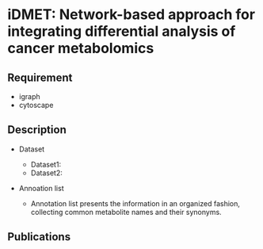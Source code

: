 # iDMET: Network-based approach for integrating differential analysis of cancer metabolomics

## Requirement
 
* igraph
* cytoscape


## Description
* Dataset
  * Dataset1:
  * Dataset2: 

* Annoation list
  * Annotation list presents the information in an organized fashion, collecting common metabolite names and their synonyms.


## Publications
